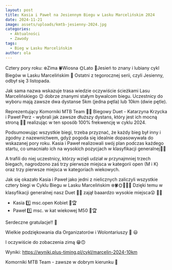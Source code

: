 ```yaml
---
layout: post
title: Kasia i Paweł na Jesiennym Biegu w Lasku Marcelińskim 2024
date: 2024-11-21
image: assets/uploads/kmtb-jesienny-2024.jpg
categories:
  - Aktualności
  - Zawody
tags:
  - Bieg w Lasku Marcelińskim
author: ola
---
```

Cztery pory roku: ❄️Zima 🍀Wiosna 🌞Lato 🍂Jesień to znany i lubiany cykl Biegów w Lasku Marcelińskim 🏃 Ostatni z tegorocznej serii, czyli Jesienny, odbył się 3 listopada.
<!--more-->

Jak sama nazwa wskazuje trasa wiedzie oczywiście ścieżkami Lasu Marcelińskiego 😉 dobrze znanymi stałym bywalcom biegu. Uczestnicy do wyboru mają zawsze dwa dystanse 5km (jedna pętla) lub 10km (dwie pętle). 

Reprezentujący Komorniki MTB Team 💚🖤 Biegowy Duet - Katarzyna Krzycka i Paweł Perz - wybrali jak zawsze dłuższy dystans, który jest ich mocną stroną 💪🔥 realizując w ten sposób 100% frekwencję w cyklu 2024.

Podsumowując wszystkie biegi, trzeba przyznać, że każdy bieg był inny i zgodny z nazewnictwem, gdyż pogoda się idealnie dopasowywała do wskazanej pory roku. Kasia i Paweł realizowali swój plan podczas każdego startu, co umacniało ich na wysokich pozycjach w klasyfikacji generalnej💪😃

A trafili do niej uczestnicy, którzy wzięli udział w przynajmniej trzech biegach, nagrodzono zaś trzy pierwsze miejsca w kategorii open (M i K) oraz trzy pierwsze miejsca w kategoriach wiekowych. 

Jak się okazało Kasia i Paweł jako jedni z nielicznych zaliczyli wszystkie cztery biegi w Cyklu Biegu w Lasku Marcelińskim ❄️🍀🌞🍂🏃😃 Dzięki temu w klasyfikacji generalnej nasz Duet 💚🖤 zajął baaardzo wysokie miejsca😲 💪🔥

* Kasia 1️⃣ msc.open Kobiet  🥇🏆
* Paweł 1️⃣ msc. w kat wiekowej M50 🥇🏆

Serdeczne gratulacje!! 🥳

Wielkie podziękowania dla Organizatorów i Wolontariuszy 👏 😃 

I oczywiście do zobaczenia zimą 😁🙃

Wyniki: <https://wyniki.plus-timing.pl/cykl/marcelin-2024-10km>

Komorniki MTB Team - zawsze w dobrym kierunku 🙂
